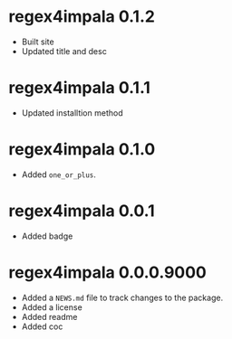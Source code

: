 # regex4impala 0.1.2

* Built site
* Updated title and desc

# regex4impala 0.1.1

* Updated installtion method

# regex4impala 0.1.0

* Added `one_or_plus`.

# regex4impala 0.0.1

* Added badge

# regex4impala 0.0.0.9000

* Added a `NEWS.md` file to track changes to the package.
* Added a license
* Added readme
* Added coc
